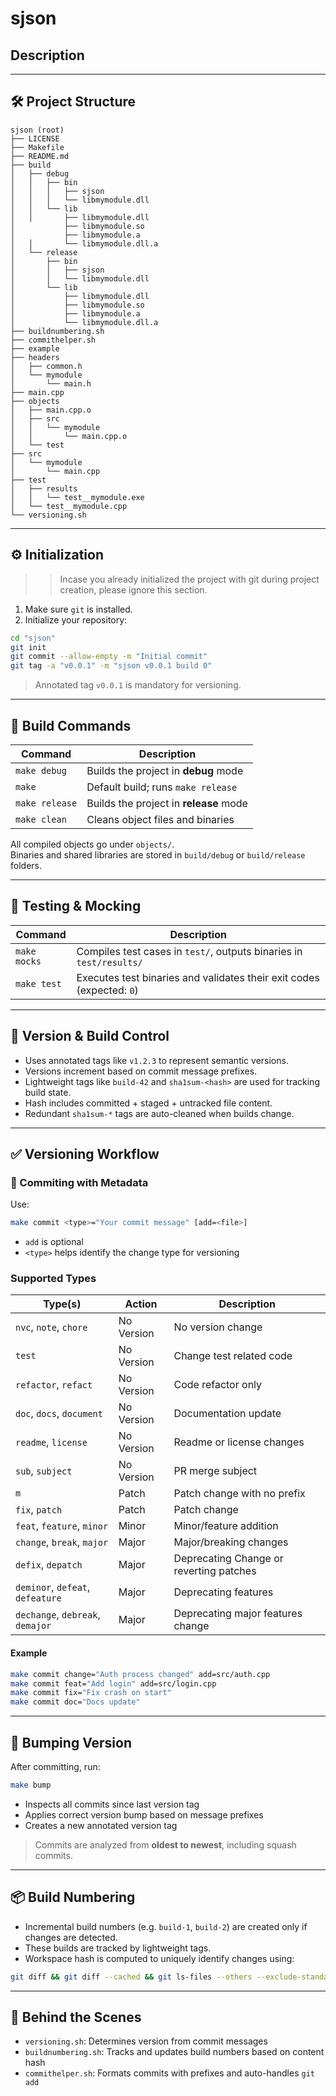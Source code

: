 
# sjson

## Description

---

## 🛠️ Project Structure

```
sjson (root)
├── LICENSE
├── Makefile
├── README.md
├── build
│   ├── debug
│   │   ├── bin
│   │   │   ├── sjson
│   │   │   └── libmymodule.dll
│   │   └── lib
│   │       ├── libmymodule.dll
│           ├── libmymodule.so
│           ├── libmymodule.a
│   │       └── libmymodule.dll.a
│   └── release
│       ├── bin
│       │   ├── sjson
│       │   └── libmymodule.dll
│       └── lib
│           ├── libmymodule.dll
│           ├── libmymodule.so
│           ├── libmymodule.a
│           └── libmymodule.dll.a
├── buildnumbering.sh
├── commithelper.sh
├── example
├── headers
│   ├── common.h
│   └── mymodule
│       └── main.h
├── main.cpp
├── objects
│   ├── main.cpp.o
│   ├── src
│   │   └── mymodule
│   │       └── main.cpp.o
│   └── test
├── src
│   └── mymodule
│       └── main.cpp
├── test
│   ├── results
│   │   └── test__mymodule.exe
│   └── test__mymodule.cpp
└── versioning.sh
```

---

## ⚙️ Initialization
>> Incase you already initialized the project with git during project creation, please ignore this section.

1. Make sure `git` is installed.
2. Initialize your repository:

```bash
cd "sjson"
git init
git commit --allow-empty -m "Initial commit"
git tag -a "v0.0.1" -m "sjson v0.0.1 build 0"
```

> Annotated tag `v0.0.1` is mandatory for versioning.

---

## 🔨 Build Commands

| Command          | Description                                       |
|------------------|---------------------------------------------------|
| `make debug`   | Builds the project in **debug** mode              |
| `make`         | Default build; runs `make release`              |
| `make release` | Builds the project in **release** mode            |
| `make clean`   | Cleans object files and binaries                  |

All compiled objects go under `objects/`.  
Binaries and shared libraries are stored in `build/debug` or `build/release` folders.

---

## 🧪 Testing & Mocking

| Command         | Description                                                                 |
|-----------------|-----------------------------------------------------------------------------|
| `make mocks`  | Compiles test cases in `test/`, outputs binaries in `test/results/`      |
| `make test`   | Executes test binaries and validates their exit codes (expected: `0`)     |

---

## 🧬 Version & Build Control

- Uses annotated tags like `v1.2.3` to represent semantic versions.
- Versions increment based on commit message prefixes.
- Lightweight tags like `build-42` and `sha1sum-<hash>` are used for tracking build state.
- Hash includes committed + staged + untracked file content.
- Redundant `sha1sum-*` tags are auto-cleaned when builds change.

---

## ✅ Versioning Workflow

### 🔧 Commiting with Metadata

Use:

```bash
make commit <type>="Your commit message" [add=<file>]
```

- `add` is optional
- `<type>` helps identify the change type for versioning

### Supported Types

| Type(s)                                         | Action        | Description                                 |
|-------------------------------------------------|---------------|---------------------------------------------|
| `nvc`, `note`, `chore`                    | No Version    | No version change                           |
| `test`                                        | No Version    | Change test related code                    |
| `refactor`, `refact`                        | No Version    | Code refactor only                          |
| `doc`, `docs`, `document`                 | No Version    | Documentation update                        |
| `readme`, `license`                         | No Version    | Readme or license changes                   |
| `sub`, `subject`                            | No Version    | PR merge subject                            |
| `m`                                           | Patch         | Patch change with no prefix                 |
| `fix`, `patch`                              | Patch         | Patch change                                |
| `feat`, `feature`, `minor`                | Minor         | Minor/feature addition                      |
| `change`, `break`, `major`                | Major         | Major/breaking changes                      |
| `defix`, `depatch`                          | Major         | Deprecating Change or reverting patches     |
| `deminor`, `defeat`, `defeature`          | Major         | Deprecating features                        |
| `dechange`, `debreak`, `demajor`          | Major         | Deprecating major features change           |


#### Example

```bash
make commit change="Auth process changed" add=src/auth.cpp
make commit feat="Add login" add=src/login.cpp
make commit fix="Fix crash on start"
make commit doc="Docs update"
```

---

## 🔼 Bumping Version

After committing, run:

```bash
make bump
```

- Inspects all commits since last version tag
- Applies correct version bump based on message prefixes
- Creates a new annotated version tag

> Commits are analyzed from **oldest to newest**, including squash commits.

---

## 📦 Build Numbering

- Incremental build numbers (e.g. `build-1`, `build-2`) are created only if changes are detected.
- These builds are tracked by lightweight tags.
- Workspace hash is computed to uniquely identify changes using:

```bash
git diff && git diff --cached && git ls-files --others --exclude-standard
```

---

## 🧠 Behind the Scenes

- `versioning.sh`: Determines version from commit messages
- `buildnumbering.sh`: Tracks and updates build numbers based on content hash
- `commithelper.sh`: Formats commits with prefixes and auto-handles `git add`


